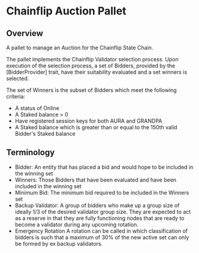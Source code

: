 # Chainflip Auction Pallet

## Overview

A pallet to manage an Auction for the Chainflip State Chain.

The pallet implements the Chainflip Validator selection process. Upon execution of the selection process, a set of Bidders, provided by the [BidderProvider] trait, have their suitability evaluated and a set winners is selected.

The set of Winners is the subset of Bidders which meet the following criteria:

- A status of Online
- A Staked balance > 0
- Have registered session keys for both AURA and GRANDPA
- A Staked balance which is greater than or equal to the 150th valid Bidder's Staked balance

## Terminology

- Bidder: An entity that has placed a bid and would hope to be included in the winning set
- Winners: Those Bidders that have been evaluated and have been included in the winning set
- Minimum Bid: The minimum bid required to be included in the Winners set
- Backup Validator: A group of bidders who make up a group size of ideally 1/3 of the desired validator
  group size.  They are expected to act as a reserve in that they are fully functioning nodes that are ready
  to become a validator during any upcoming rotation.
- Emergency Rotation A rotation can be called in which classification of bidders is such that a maximum of 30% of
  the new active set can only be formed by ex backup validators.
